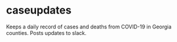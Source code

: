 # caseupdates

Keeps a daily record of cases and deaths from COVID-19 in Georgia counties. Posts updates to slack.

